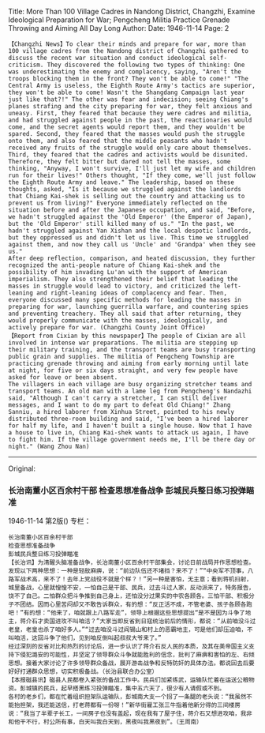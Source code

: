 Title: More Than 100 Village Cadres in Nandong District, Changzhi, Examine Ideological Preparation for War; Pengcheng Militia Practice Grenade Throwing and Aiming All Day Long
Author:
Date: 1946-11-14
Page: 2

    【Changzhi News】To clear their minds and prepare for war, more than 100 village cadres from the Nandong district of Changzhi gathered to discuss the recent war situation and conduct ideological self-criticism. They discovered the following two types of thinking: One was underestimating the enemy and complacency, saying, "Aren't the troops blocking them in the front? They won't be able to come!" "The Central Army is useless, the Eighth Route Army's tactics are superior, they won't be able to come! Wasn't the Shangdang Campaign last year just like that?!" The other was fear and indecision; seeing Chiang's planes strafing and the city preparing for war, they felt anxious and uneasy. First, they feared that because they were cadres and militia, and had struggled against people in the past, the reactionaries would come, and the secret agents would report them, and they wouldn't be spared. Second, they feared that the masses would push the struggle onto them, and also feared that the middle peasants who hadn't received any fruits of the struggle would only care about themselves. Third, they feared that the cadres and activists would be disunited. Therefore, they felt bitter but dared not tell the masses, some thinking, "Anyway, I won't survive, I'll just let my wife and children run for their lives!" Others thought, "If they come, we'll just follow the Eighth Route Army and leave." The leadership, based on these thoughts, asked, "Is it because we struggled against the landlords that Chiang Kai-shek is selling out the country and attacking us to prevent us from living?" Everyone immediately reflected on the situation before and after the Japanese occupation, and said, "Before, we hadn't struggled against the 'Old Emperor' (the Emperor of Japan), but the 'Old Emperor' still killed many of us." "In the past, we hadn't struggled against Yan Xishan and the local despotic landlords, but they oppressed us and didn't let us live. This time we struggled against them, and now they call us 'Uncle' and 'Grandpa' when they see us."
    After deep reflection, comparison, and heated discussion, they further recognized the anti-people nature of Chiang Kai-shek and the possibility of him invading Lu'an with the support of American imperialism. They also strengthened their belief that leading the masses in struggle would lead to victory, and criticized the left-leaning and right-leaning ideas of complacency and fear. Then, everyone discussed many specific methods for leading the masses in preparing for war, launching guerrilla warfare, and countering spies and preventing treachery. They all said that after returning, they would properly communicate with the masses, ideologically, and actively prepare for war. (Changzhi County Joint Office)
    【Report from Cixian by this newspaper】The people of Cixian are all involved in intense war preparations. The militia are stepping up their military training, and the transport teams are busy transporting public grain and supplies. The militia of Pengcheng Township are practicing grenade throwing and aiming from early morning until late at night, for five or six days straight, and very few people have asked for leave or been absent.
    The villagers in each village are busy organizing stretcher teams and transport teams. An old man with a lame leg from Pengcheng's Nandazhi said, "Although I can't carry a stretcher, I can still deliver messages, and I want to do my part to defeat Old Chiang!" Zhang Sanniu, a hired laborer from Xinhua Street, pointed to his newly distributed three-room building and said, "I've been a hired laborer for half my life, and I haven't built a single house. Now that I have a house to live in, Chiang Kai-shek wants to attack us again, I have to fight him. If the village government needs me, I'll be there day or night." (Wang Zhou Nan)



<hr /> 

Original: 


### 长治南董小区百余村干部  检查思想准备战争  彭城民兵整日练习投弹瞄准

1946-11-14
第2版()
专栏：

    长治南董小区百余村干部
    检查思想准备战争
    彭城民兵整日练习投弹瞄准
    【长治讯】为清醒头脑准备战争，长治南董小区百余村干部集会，讨论日前战局并作思想检查。发现以下两种思想：一种是轻敌麻痹，说：“前边队伍还不堵挡？来不了！”“中央军不顶事，八路军战术高，来不了！去年上党战役不就是个样？！”另一种是害怕，无主意；看到蒋机扫射，城里备战，心里就惶惶不安，一怕自己是干部、民兵，过去斗过人家，反动派来了，特务报告，饶不了自己。二怕群众把斗争推到自己身上，还怕没分过果实的中农各顾各。三怕干部、积极分子不团结。因而心里苦闷却又不敢告诉群众，有的想：“反正活不成，不管老婆、孩子各顾各跑吧！”有的想：“他来了，咱就跟上八路军走”，领导上根据这些思想提出“是不是因为斗争了地主，蒋介石才卖国进攻不叫咱活？”大家当即反省到日寇统治前后的情形，都说：“从前咱没斗过老皇，老皇也杀了咱好多人。”“过去咱没斗过阎锡山和村上的恶霸地主，可是他们却压迫咱，不叫咱活，这回斗争了他们，见到咱反倒叫起叔叔大爷来了。”
    经过深刻的反省对比和热烈的讨论后，进一步认识了蒋介石反人民的本质，及其在美帝国主义支持下侵犯潞安的可能性，并坚定了领导群众斗争就能胜利的信念，批判了麻痹和害怕的左、右倾思想。接着大家讨论了许多领导群众备战，展开游击战争和反特防奸的具体办法。都说回去后要好好打通群众思想，切实积极备战。（长治县联合办公室）
    【本报磁县讯】磁县人民都卷入紧张的备战工作中。民兵们加紧练武，运输队忙着在运送公粮物资。彭城镇的民兵，起早搭黑练习投弹瞄准，集中五六天了，很少有人请假或不到。
    各村的老乡们，都在忙着组织担架队运输队，彭城南大支一个拐了一条腿的老头说：“我虽然不能抬担架，我还能送信，打老蒋都有一份呀！”新华街雇工张三牛指着他新分得的三间楼房说：“我当了半辈子长工，一间房子也没有盖起，现在我有了屋子住，蒋介石又想进攻咱，我非和他干不行，村公所有事，白天叫我白天到，黑夜叫我黑夜到”。（王周南）
